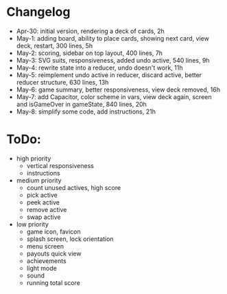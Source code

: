 # Changelog

- Apr-30: initial version, rendering a deck of cards, 2h
- May-1: adding board, ability to place cards, showing next card, view deck, restart, 300 lines, 5h
- May-2: scoring, sidebar on top layout, 400 lines, 7h
- May-3: SVG suits, responsiveness, added undo active, 540 lines, 9h
- May-4: rewrite state into a reducer, undo doesn't work, 11h
- May-5: reimplement undo active in reducer, discard active, better reducer structure, 630 lines, 13h
- May-6: game summary, better responsiveness, view deck removed, 16h
- May-7: add Capacitor, color scheme in vars, view deck again, screen and isGameOver in gameState, 840 lines, 20h
- May-8: simplify some code, add instructions, 21h

# ToDo:

- high priority
  - vertical responsiveness
  - instructions
- medium priority
  - count unused actives, high score
  - pick active
  - peek active
  - remove active
  - swap active
- low priority
  - game icon, favicon
  - splash screen, lock orientation
  - menu screen
  - payouts quick view
  - achievements
  - light mode
  - sound
  - running total score
